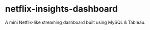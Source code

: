 # netflix-insights-dashboard
A mini Netflix-like streaming dashboard built using MySQL &amp; Tableau.
